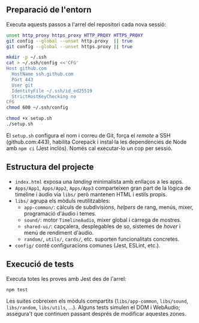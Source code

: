 ## Preparació de l'entorn

Executa aquests passos a l'arrel del repositori cada nova sessió:

```bash
unset http_proxy https_proxy HTTP_PROXY HTTPS_PROXY
git config --global --unset http.proxy  || true
git config --global --unset https.proxy || true

mkdir -p ~/.ssh
cat > ~/.ssh/config <<'CFG'
Host github.com
  HostName ssh.github.com
  Port 443
  User git
  IdentityFile ~/.ssh/id_ed25519
  StrictHostKeyChecking no
CFG
chmod 600 ~/.ssh/config

chmod +x setup.sh
./setup.sh
```

El `setup.sh` configura el nom i correu de Git, força el _remote_ a SSH
(github.com:443), habilita Corepack i instal·la les dependències de Node amb
`npm ci` (Jest inclòs). Només cal executar-lo un cop per sessió.

## Estructura del projecte

- `index.html` exposa una _landing_ minimalista amb enllaços a les apps.
- `Apps/App1`, `Apps/App2`, `Apps/App3` comparteixen gran part de la lògica de
  timeline i àudio via `libs/` però mantenen HTML i estils propis.
- `libs/` agrupa els mòduls reutilitzables:
  - `app-common/`: càlculs de subdivisions, _helpers_ de rang, menús, mixer,
    programació d'àudio i temes.
  - `sound/`: motor `TimelineAudio`, mixer global i càrrega de mostres.
  - `shared-ui/`: capçalera, desplegables de so, sistemes de _hover_ i menú de
    rendiment d'àudio.
  - `random/`, `utils/`, `cards/`, etc. suporten funcionalitats concretes.
- `config/` conté configuracions comunes (Jest, ESLint, etc.).

## Execució de tests

Executa totes les proves amb Jest des de l'arrel:

```bash
npm test
```

Les suites cobreixen els mòduls compartits (`libs/app-common`, `libs/sound`,
`libs/random`, `libs/utils`, …). Alguns tests simulen el DOM i WebAudio; assegura't
que continuen passant després de modificar aquestes zones.
